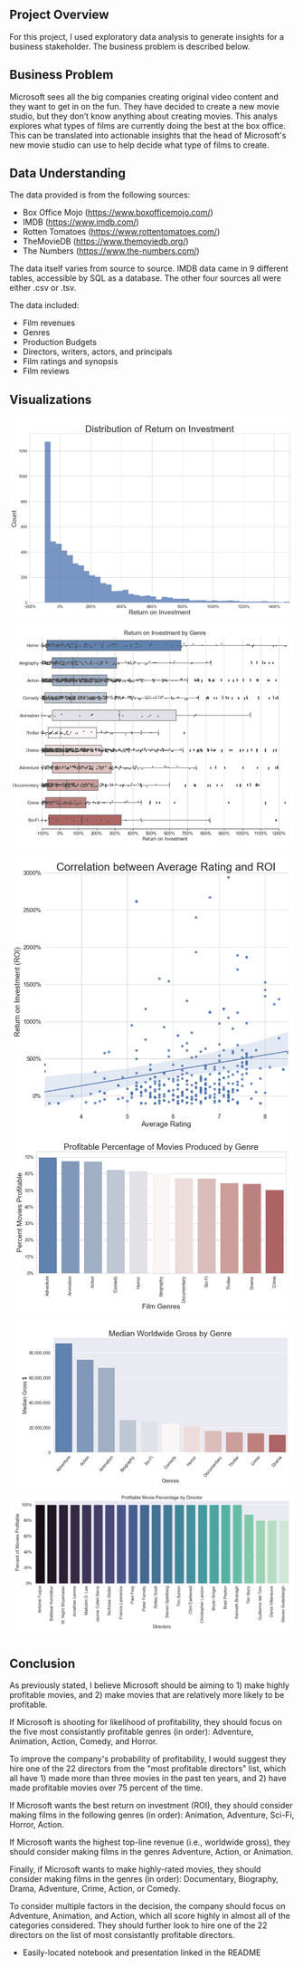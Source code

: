

## Project Overview

For this project, I used exploratory data analysis to generate insights for a business stakeholder. The business problem is described below.

## Business Problem

Microsoft sees all the big companies creating original video content and they want to get in on the fun. They have decided to create a new movie studio, but they don’t know anything about creating movies. This analys explores what types of films are currently doing the best at the box office. This can be translated into actionable insights that the head of Microsoft's new movie studio can use to help decide what type of films to create.

## Data Understanding

The data provided is from the following sources:
- Box Office Mojo (https://www.boxofficemojo.com/) 
- IMDB (https://www.imdb.com/) 
- Rotten Tomatoes (https://www.rottentomatoes.com/) 
- TheMovieDB (https://www.themoviedb.org/)
- The Numbers (https://www.the-numbers.com/)

The data itself varies from source to source. IMDB data came in 9 different tables, accessible by SQL as a database. The other four sources all were either .csv or .tsv. 

The data included:
- Film revenues
- Genres
- Production Budgets
- Directors, writers, actors, and principals
- Film ratings and synopsis
- Film reviews

## Visualizations

![img](./images/roi_distribution.png)
![img](./images/roi_by_genre.png)
![img](./images/rating_roi_corr.png)
![img](./images/profitability_percentage.png)
![img](./images/median_gross.png)
![img](./images/22_directors.png)

## Conclusion
          
As previously stated, I believe Microsoft should be aiming to 1) make highly profitable movies, and 2) make movies that are relatively more likely to be profitable. 

If Microsoft is shooting for likelihood of profitability, they should focus on the five most consistantly profitable genres (in order): Adventure, Animation, Action, Comedy, and Horror. 

To improve the company's probability of profitability, I would suggest they hire one of the 22 directors from the "most profitable directors" list, which all have 1) made more than three movies in the past ten years, and 2) have made profitable movies over 75 percent of the time.

If Microsoft wants the best return on investment (ROI), they should consider making films in the following genres (in order): Animation, Adventure, Sci-Fi, Horror, Action.

If Microsoft wants the highest top-line revenue (i.e., worldwide gross), they should consider making films in the genres Adventure, Action, or Animation. 

Finally, if Microsoft wants to make highly-rated movies, they should consider making films in the genres (in order): Documentary, Biography, Drama, Adventure, Crime, Action, or Comedy. 

To consider multiple factors in the decision, the company should focus on Adventure, Animation, and Action, which all score highly in almost all of the categories considered. They should further look to hire one of the 22 directors on the list of most consistantly profitable directors. 





   * Easily-located notebook and presentation linked in the README

